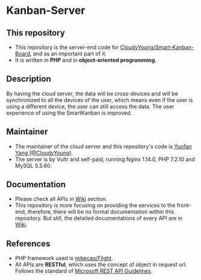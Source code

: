 # Kanban-Server

## This repository
- This repository is the server-end code for [CloudyYoung/Smart-Kanban-Board](https://github.com/CloudyYoung/Smart-Kanban-Board), and as an important part of it.   
- It is written in **PHP** and in **object-oriented programming**.

## Description
By having the cloud server, the data will be cross-devices and will be synchronized to all the devices of the user, which means even if the user is using a different device, the user can still access the data. The user experience of using the SmartKanban is improved.

## Maintainer
- The maintainer of the cloud server and this repository's code is [Yunfan Yang (@CloudyYoung)](https://github.com/CloudyYoung).    
- The server is by Vultr and self-paid, running Nginx 1.14.0, PHP 7.2.10 and MySQL 5.5.60.

## Documentation
- Please check all APIs in [Wiki](https://github.com/CloudyYoung/Kanban-Server/wiki) section.   
- This repository is more focusing on providing the services to the front-end, therefore, there will be no formal documentation within this repository. But still, the detailed documentations of every API are in [Wiki](https://github.com/CloudyYoung/Kanban-Server/wiki).

## References
- PHP framework used is [mikecao/Flight](https://github.com/mikecao/flight).  
- All APIs are **RESTful**, which uses the concept of object in request url. Follows the standard of [Microsoft REST API Guidelines](https://github.com/microsoft/api-guidelines/).
